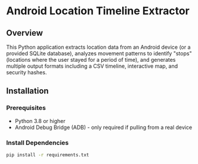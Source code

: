 # Android Location Timeline Extractor

## Overview
This Python application extracts location data from an Android device (or a provided SQLite database), analyzes movement patterns to identify "stops" (locations where the user stayed for a period of time), and generates multiple output formats including a CSV timeline, interactive map, and security hashes.

## Installation

### Prerequisites
- Python 3.8 or higher
- Android Debug Bridge (ADB) - only required if pulling from a real device

### Install Dependencies
```bash
pip install -r requirements.txt